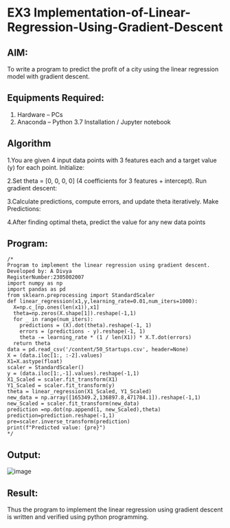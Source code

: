 # EX3 Implementation-of-Linear-Regression-Using-Gradient-Descent

## AIM:
To write a program to predict the profit of a city using the linear regression model with gradient descent.

## Equipments Required:
1. Hardware – PCs
2. Anaconda – Python 3.7 Installation / Jupyter notebook

## Algorithm
1.You are given 4 input data points with 3 features each and a target value (y) for each point.
Initialize:

2.Set theta = [0, 0, 0, 0] (4 coefficients for 3 features + intercept).
Run gradient descent:

3.Calculate predictions, compute errors, and update theta iteratively.
Make Predictions:

4.After finding optimal theta, predict the value for any new data points


## Program:
```
/*
Program to implement the linear regression using gradient descent.
Developed by: A Divya
RegisterNumber:2305002007
import numpy as np
import pandas as pd
from sklearn.preprocessing import StandardScaler
def linear_regression(x1,y,learning_rate=0.01,num_iters=1000):
  X=np.c_[np.ones(len(x1)),x1]
  theta=np.zeros(X.shape[1]).reshape(-1,1)
  for _ in range(num_iters):
    predictions = (X).dot(theta).reshape(-1, 1)
    errors = (predictions - y).reshape(-1, 1)
    theta -= learning_rate * (1 / len(X1)) * X.T.dot(errors)
  return theta
data = pd.read_csv('/content/50_Startups.csv', header=None)
X = (data.iloc[1:, :-2].values)
X1=X.astype(float)
scaler = StandardScaler()
y = (data.iloc[1:,-1].values).reshape(-1,1)
X1_Scaled = scaler.fit_transform(X1)
Y1_Scaled = scaler.fit_transform(y)
theta = linear_regression(X1_Scaled, Y1_Scaled)
new_data = np.array([165349.2,136897.8,471784.1]).reshape(-1,1)
new_Scaled = scaler.fit_transform(new_data)
prediction =np.dot(np.append(1, new_Scaled),theta)
prediction=prediction.reshape(-1,1)
pre=scaler.inverse_transform(prediction)
print(f"Predicted value: {pre}")
*/
```

## Output:
![image](https://github.com/user-attachments/assets/5a33b5d5-caa7-4742-ad85-2447bd397b79)



## Result:
Thus the program to implement the linear regression using gradient descent is written and verified using python programming.

